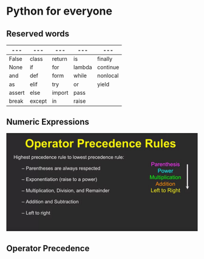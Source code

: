 # Python for everyone
## Reserved words
---  |   ---   |   ---    |    ---   |   ---  
---  |   ---   |   ---    |    ---   |   ---   
False |  class |  return | is  |    finally
None  |  if    |  for    | lambda | continue
and   |  def   |  form   | while  | nonlocal
as   |  elif   |  try   | or  | yield
assert   |  else   |  import   | pass
break   |  except   |  in   | raise
## Numeric Expressions
![image](Capture.png)

## Operator Precedence

